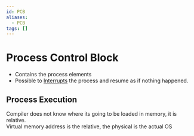 ```yaml
---
id: PCB
aliases:
  - PCB
tags: []
---
```


# Process Control Block
- Contains the process elements
- Possible to [Interrupts](notes/Interrupts.md) the process and resume as if nothing happened.  

## Process Execution 
Compiler does not know where its going to be loaded in memory, it is relative.  
Virtual memory address is the relative, the physical is the actual OS
